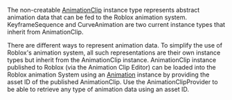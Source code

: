The non-creatable [AnimationClip](https://create.roblox.com/docs/reference/engine/classes/AnimationClip) instance type represents abstract animation
data that can be fed to the Roblox animation system. KeyframeSequence and
CurveAnimation are two current instance types that inherit from AnimationClip.

There are different ways to represent animation data. To simplify the use of
Roblox's animation system, all such representations are their own instance
types but inherit from the AnimationClip instance. AnimationClip instance
published to Roblox (via the Animation Clip Editor) can be loaded into the
Roblox animation System using an [Animation](https://create.roblox.com/docs/reference/engine/classes/Animation) instance by providing the asset
ID of the published AnimationClip. Use the AnimationClipProvider to be able to
retrieve any type of animation data using an asset ID.